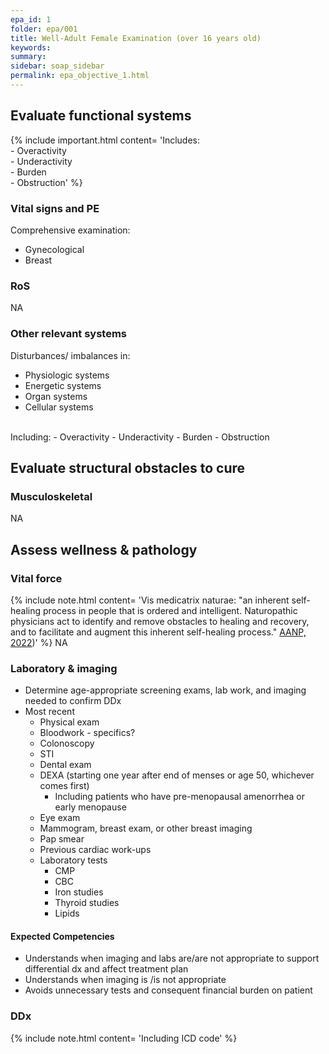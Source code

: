 ```yaml
---
epa_id: 1
folder: epa/001
title: Well-Adult Female Examination (over 16 years old)
keywords: 
summary: 
sidebar: soap_sidebar
permalink: epa_objective_1.html
---
```


## Evaluate functional systems
{% include important.html content= 'Includes:<br>- Overactivity<br>- Underactivity<br>- Burden<br>- Obstruction' %}
  
### Vital signs and PE
Comprehensive examination:
- Gynecological
- Breast

### RoS
NA

### Other relevant systems
Disturbances/ imbalances in: 
- Physiologic systems
- Energetic systems
- Organ systems
- Cellular systems 
<br>
Including:
- Overactivity
- Underactivity
- Burden
- Obstruction

## Evaluate structural obstacles to cure
### Musculoskeletal
NA

## Assess wellness & pathology
### Vital force
{% include note.html content= 'Vis medicatrix naturae: "an inherent self-healing process in people that is ordered and intelligent. Naturopathic physicians act to identify and remove obstacles to healing and recovery, and to facilitate and augment this inherent self-healing process." [AANP, 2022](https://naturopathic.org/page/PrinciplesNaturopathicMedicine?&hhsearchterms=%22vis+and+medicatrix+and+naturae%22))' %}
NA

### Laboratory & imaging
- Determine age-appropriate screening exams, lab work, and imaging needed to confirm DDx
- Most recent 
  - Physical exam
  - Bloodwork - specifics?
  - Colonoscopy 
  - STI
  - Dental exam
  - DEXA (starting one year after end of menses or age 50, whichever comes first)
    - Including patients who have pre-menopausal amenorrhea or early menopause
  - Eye exam
  - Mammogram, breast exam, or other breast imaging
  - Pap smear
  - Previous cardiac work-ups
  - Laboratory tests
    - CMP
    - CBC
    - Iron studies
    - Thyroid studies
    - Lipids

#### Expected Competencies
- Understands when imaging and labs are/are not appropriate to support differential dx and affect treatment plan 
- Understands when imaging is /is not appropriate 
- Avoids unnecessary tests and consequent financial burden on patient 


### DDx
{% include note.html content= 'Including ICD code' %}
